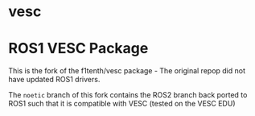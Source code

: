 # vesc
# ROS1 VESC Package

This is the fork of the f1tenth/vesc package - The original repop did not have updated ROS1 drivers.

The ```noetic``` branch of this fork contains the ROS2 branch back ported to ROS1 such that it is compatible with VESC (tested on the VESC EDU)
